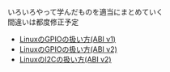 いろいろやって学んだものを適当にまとめていく\
間違いは都度修正予定

* [LinuxのGPIOの扱い方(ABI v1)](linux_gpio_v1.md)
* [LinuxのGPIOの扱い方(ABI v2)](linux_gpio_v2.md)
* [LinuxのI2Cの扱い方(ABI v2)](linux_i2c.md)